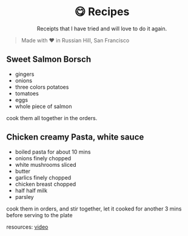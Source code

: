 <h1 align="center">
😋 Recipes
</h1>
<p align="center">
Receipts that I have tried and will love to do it again.
</p>

> Made with ❤️ in Russian Hill, San Francisco

## Sweet Salmon Borsch

- gingers
- onions
- three colors potatoes
- tomatoes
- eggs
- whole piece of salmon

cook them all together in the orders.

## Chicken creamy Pasta, white sauce

- boiled pasta for about 10 mins
- onions finely chopped
- white mushrooms sliced
- butter
- garlics finely chopped
- chicken breast chopped
- half half milk
- parsley

cook them in orders, and stir together, let it cooked for another 3 mins before serving to the plate

resources: [video](https://www.youtube.com/watch?v=LPPcNPdq_j4&feature=youtu.be)